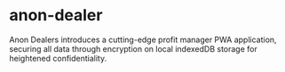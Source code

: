 # anon-dealer
Anon Dealers introduces a cutting-edge profit manager PWA application, securing all data through encryption on local indexedDB storage for heightened confidentiality.
